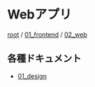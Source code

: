 # Webアプリ

[root](./../../../README.md) 
/ [01_frontend](./../README.md) 
/ [02_web](./README.md)

## 各種ドキュメント

* [01_design](./01_design/README.md)
